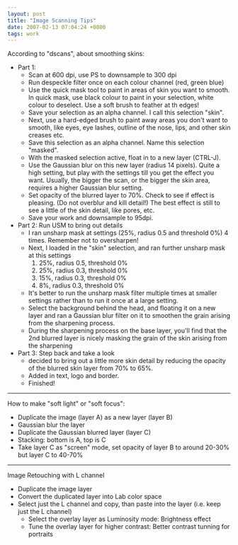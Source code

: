 ```yaml
---
layout: post
title: "Image Scanning Tips"
date: 2007-02-13 07:04:24 +0800
tags: work
---
```


According to "dscans", about smoothing skins:

  * Part 1:
    - Scan at 600 dpi, use PS to downsample to 300 dpi
    - Run despeckle filter once on each colour channel (red, green blue)
    - Use the quick mask tool to paint in areas of skin you want to smooth. In
      quick mask, use black colour to paint in your selection, white colour to
      deselect. Use a soft brush to feather at th edges!
    - Save your selection as an alpha channel. I call this selection "skin".
    - Next, use a hard-edged brush to paint away areas you don't want to smooth,
      like eyes, eye lashes, outline of the nose, lips, and other skin creases
      etc.
    - Save this selection as an alpha channel. Name this selection "masked".
    - With the masked selection active, float in to a new layer (CTRL-J).
    - Use the Gaussian blur on this new layer (radius 14 pixels). Quite a high
      setting, but play with the settings till you get the effect you want.
      Usually, the bigger the scan, or the bigger the skin area, requires a
      higher Gaussian blur setting.
    - Set opacity of the blurred layer to 70%. Check to see if effect is
      pleasing. (Do not overblur and kill detail!) The best effect is still to
      see a little of the skin detail, like pores, etc.
    - Save your work and downsample to 95dpi.
  * Part 2: Run USM to bring out details
    - I ran unsharp mask at settings (25%, radius 0.5 and threshold 0%) 4 times.
      Remember not to oversharpen!
    - Next, I loaded in the "skin" selection, and ran further unsharp mask at
      this settings
      1. 25%, radius 0.5, threshold 0%
      2. 25%, radius 0.3, threshold 0%
      3. 15%, radius 0.3, threshold 0%
      4. 8%, radius 0.3, threshold 0%
    - It's better to run the unsharp mask filter multiple times at smaller
      settings rather than to run it once at a large setting.
    - Select the background behind the head, and floating it on a new layer and
      ran a Gaussian blur filter on it to smoothen the grain arising from the
      sharpening process.
    - During the sharpening process on the base layer, you'll find that the 2nd
      blurred layer is nicely masking the grain of the skin arising from the
      sharpening
  * Part 3: Step back and take a look
    - decided to bring out a little more skin detail by reducing the opacity of
      the blurred skin layer from 70% to 65%.
    - Added in text, logo and border.
    - Finished! 

--------
How to make "soft light" or "soft focus":

  - Duplicate the image (layer A) as a new layer (layer B)
  - Gaussian blur the layer
  - Duplicate the Gaussian blurred layer (layer C)
  - Stacking: bottom is A, top is C
  - Take layer C as "screen" mode, set opacity of layer B to around 20-30% but layer C to 40-70%

--------
Image Retouching with L channel

  - Duplicate the image layer
  - Convert the duplicated layer into Lab color space
  - Select just the L channel and copy, than paste into the layer (i.e. keep just the L channel)
    * Select the overlay layer as Luminosity mode: Brightness effect
    * Tune the overlay layer for higher contrast: Better contrast tunning for portraits 
